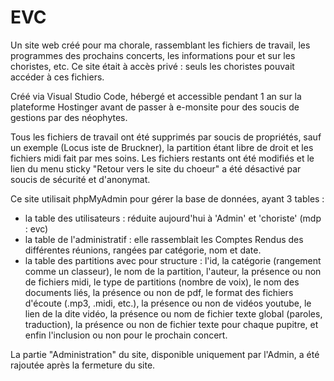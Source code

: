 # EVC
Un site web créé pour ma chorale, rassemblant les fichiers de travail, les programmes des prochains concerts, les informations pour et sur les choristes, etc.
Ce site était à accès privé : seuls les choristes pouvait accéder à ces fichiers.

Créé via Visual Studio Code, hébergé et accessible pendant 1 an sur la plateforme Hostinger avant de passer à e-monsite pour des soucis de gestions par des néophytes.

Tous les fichiers de travail ont été supprimés par soucis de propriétés, sauf un exemple (Locus iste de Bruckner), la partition étant libre de droit et les fichiers midi fait par mes soins.
Les fichiers restants ont été modifiés et le lien du menu sticky "Retour vers le site du choeur" a été désactivé par soucis de sécurité et d'anonymat.

Ce site utilisait phpMyAdmin pour gérer la base de données, ayant 3 tables : 
- la table des utilisateurs : réduite aujourd'hui à 'Admin' et 'choriste' (mdp : evc)
- la table de l'administratif : elle rassemblait les Comptes Rendus des différentes réunions, rangées par catégorie, nom et date.
- la table des partitions avec pour structure : l'id, la catégorie (rangement comme un classeur), le nom de la partition, l'auteur, la présence ou non de fichiers midi, le type de partitions (nombre de voix),
    le nom des documents liés, la présence ou non de pdf, le format des fichiers d'écoute (.mp3, .midi, etc.), la présence ou non de vidéos youtube, le lien de la dite vidéo, la présence ou nom de fichier texte global (paroles, traduction),
    la présence ou non de fichier texte pour chaque pupitre, et enfin l'inclusion ou non pour le prochain concert.

La partie "Administration" du site, disponible uniquement par l'Admin, a été rajoutée après la fermeture du site.

